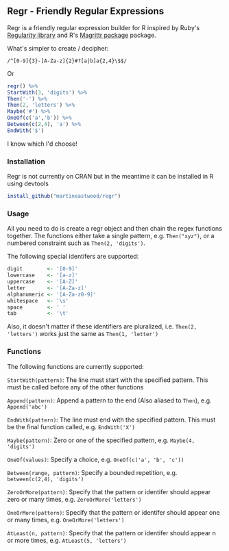 ## Regr - Friendly Regular Expressions

Regr is a friendly regular expression builder for R inspired by Ruby's 
[Regularity library](https://github.com/andrewberls/regularity) and
R's [Magrittr package](https://github.com/smbache/magrittr) package. 

What's simpler to create / decipher:

```
/^[0-9]{3}-[A-Za-z]{2}#?[a|b]a{2,4}\$$/
```

Or

```R
regr() %>%
StartWith(3, 'digits') %>%
Then('-') %>%
Then(2, 'letters') %>%
Maybe('#') %>%
OneOf(c('a','b')) %>%
Between(c(2,4), 'a') %>%
EndWith('$')
```
I know which I'd choose!

### Installation
Regr is not currently on CRAN but in the meantime it can be installed in R using devtools

```R
install_github("martineastwood/regr")
```

### Usage

All you need to do is create a regr object and then chain the 
regex functions together. The functions either take a single pattern, e.g. `Then("xyz")`,
or a numbered constraint such as `Then(2, 'digits')`.

The following special identifers are supported:

```R
digit        <- '[0-9]'
lowercase    <- '[a-z]'
uppercase    <- '[A-Z]'
letter       <- '[A-Za-z]'
alphanumeric <- '[A-Za-z0-9]'
whitespace   <- '\s'
space        <- ' '
tab          <- '\t'
```

Also, it doesn't matter if these identifiers are pluralized, i.e. `Then(2, 'letters')` works just 
the same as `Then(1, 'letter')`

### Functions

The following functions are currently supported:

`StartWith(pattern)`: The line must start with the specified pattern. This must be called before any of the other functions 

`Append(pattern)`: Append a pattern to the end (Also aliased to `Then`), e.g. `Append('abc')`

`EndWith(pattern)`: The line must end with the specified pattern. This must be the final function called, e.g. `EndWith('X')`

`Maybe(pattern)`: Zero or one of the specified pattern, e.g. `Maybe(4, 'digits')`

`OneOf(values)`: Specify a choice, e.g. `OneOf(c('a', 'b', 'c'))`

`Between(range, pattern)`: Specify a bounded repetition, e.g. `between(c(2,4), 'digits')`

`ZeroOrMore(pattern)`: Specify that the pattern or identifer should appear zero or many times, e.g. `ZeroOrMore('letters')`

`OneOrMore(pattern)`: Specify that the pattern or identifer should appear one or many times, e.g. `OneOrMore('letters')`

`AtLeast(n, pattern)`: Specify that the pattern or identifer should appear n or more times, e.g. `AtLeast(5, 'letters')`
